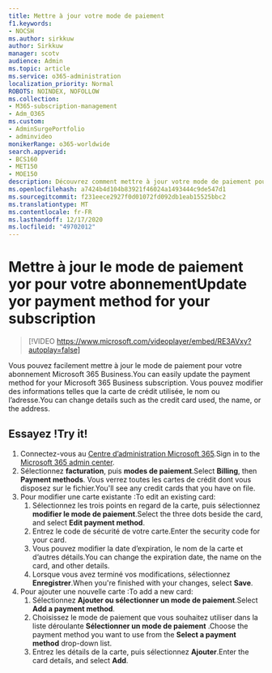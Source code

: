 ```yaml
---
title: Mettre à jour votre mode de paiement
f1.keywords:
- NOCSH
ms.author: sirkkuw
author: Sirkkuw
manager: scotv
audience: Admin
ms.topic: article
ms.service: o365-administration
localization_priority: Normal
ROBOTS: NOINDEX, NOFOLLOW
ms.collection:
- M365-subscription-management
- Adm_O365
ms.custom:
- AdminSurgePortfolio
- adminvideo
monikerRange: o365-worldwide
search.appverid:
- BCS160
- MET150
- MOE150
description: Découvrez comment mettre à jour votre mode de paiement pour Microsoft 365 pour les entreprises.
ms.openlocfilehash: a7424b4d104b83921f46024a1493444c9de547d1
ms.sourcegitcommit: f231eece2927f0d01072fd092db1eab15525bbc2
ms.translationtype: MT
ms.contentlocale: fr-FR
ms.lasthandoff: 12/17/2020
ms.locfileid: "49702012"
---
```

# <a name="update-yor-payment-method-for-your-subscription"></a><span data-ttu-id="f3656-103">Mettre à jour le mode de paiement yor pour votre abonnement</span><span class="sxs-lookup"><span data-stu-id="f3656-103">Update yor payment method for your subscription</span></span>

> [!VIDEO https://www.microsoft.com/videoplayer/embed/RE3AVxy?autoplay=false]

<span data-ttu-id="f3656-104">Vous pouvez facilement mettre à jour le mode de paiement pour votre abonnement Microsoft 365 Business.</span><span class="sxs-lookup"><span data-stu-id="f3656-104">You can easily update the payment method for your Microsoft 365 Business subscription.</span></span> <span data-ttu-id="f3656-105">Vous pouvez modifier des informations telles que la carte de crédit utilisée, le nom ou l’adresse.</span><span class="sxs-lookup"><span data-stu-id="f3656-105">You can change details such as the credit card used, the name, or the address.</span></span>

## <a name="try-it"></a><span data-ttu-id="f3656-106">Essayez !</span><span class="sxs-lookup"><span data-stu-id="f3656-106">Try it!</span></span>

1. <span data-ttu-id="f3656-107">Connectez-vous au [Centre d’administration Microsoft 365](https://admin.microsoft.com).</span><span class="sxs-lookup"><span data-stu-id="f3656-107">Sign in to the [Microsoft 365 admin center](https://admin.microsoft.com).</span></span>
1. <span data-ttu-id="f3656-108">Sélectionnez **facturation**, puis **modes de paiement**.</span><span class="sxs-lookup"><span data-stu-id="f3656-108">Select **Billing**, then **Payment methods**.</span></span> <span data-ttu-id="f3656-109">Vous verrez toutes les cartes de crédit dont vous disposez sur le fichier.</span><span class="sxs-lookup"><span data-stu-id="f3656-109">You'll see any credit cards that you have on file.</span></span>
1. <span data-ttu-id="f3656-110">Pour modifier une carte existante :</span><span class="sxs-lookup"><span data-stu-id="f3656-110">To edit an existing card:</span></span>
    1. <span data-ttu-id="f3656-111">Sélectionnez les trois points en regard de la carte, puis sélectionnez **modifier le mode de paiement**.</span><span class="sxs-lookup"><span data-stu-id="f3656-111">Select the three dots beside the card, and select **Edit payment method**.</span></span>
    1. <span data-ttu-id="f3656-112">Entrez le code de sécurité de votre carte.</span><span class="sxs-lookup"><span data-stu-id="f3656-112">Enter the security code for your card.</span></span>
    1. <span data-ttu-id="f3656-113">Vous pouvez modifier la date d’expiration, le nom de la carte et d’autres détails.</span><span class="sxs-lookup"><span data-stu-id="f3656-113">You can change the expiration date, the name on the card, and other details.</span></span>
    1. <span data-ttu-id="f3656-114">Lorsque vous avez terminé vos modifications, sélectionnez **Enregistrer**.</span><span class="sxs-lookup"><span data-stu-id="f3656-114">When you're finished with your changes, select **Save**.</span></span>
1. <span data-ttu-id="f3656-115">Pour ajouter une nouvelle carte :</span><span class="sxs-lookup"><span data-stu-id="f3656-115">To add a new card:</span></span>
    1. <span data-ttu-id="f3656-116">Sélectionnez **Ajouter ou sélectionner un mode de paiement**.</span><span class="sxs-lookup"><span data-stu-id="f3656-116">Select **Add a payment method**.</span></span>
    1. <span data-ttu-id="f3656-117">Choisissez le mode de paiement que vous souhaitez utiliser dans la liste déroulante **Sélectionner un mode de paiement** .</span><span class="sxs-lookup"><span data-stu-id="f3656-117">Choose the payment method you want to use from the **Select a payment method** drop-down list.</span></span>
    1. <span data-ttu-id="f3656-118">Entrez les détails de la carte, puis sélectionnez **Ajouter**.</span><span class="sxs-lookup"><span data-stu-id="f3656-118">Enter the card details, and select **Add**.</span></span>
